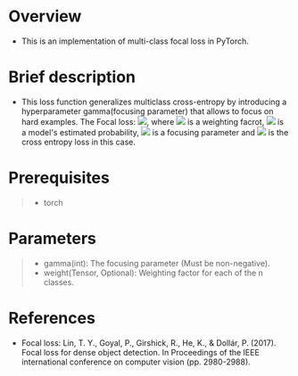 # Overview
- This is an implementation of multi-class focal loss in PyTorch.

# Brief description
- This loss function generalizes multiclass cross-entropy by introducing a hyperparameter gamma(focusing parameter) that allows to focus on hard examples. The Focal loss: <img src="https://render.githubusercontent.com/render/math?math=FL(p_t)=-\alpha_t(1-p_t)^\gamma\log(p_t)">, where <img src="https://render.githubusercontent.com/render/math?math=\alpha_t"> is a weighting facrot, <img src="https://render.githubusercontent.com/render/math?math=p_t"> is a model's estimated probability, <img src="https://render.githubusercontent.com/render/math?math=\gamma"> is a focusing parameter and <img src="https://render.githubusercontent.com/render/math?math=-\log(p_t)"> is  the cross entropy loss in this case.

# Prerequisites
> - torch

# Parameters
> - gamma(int): The focusing parameter (Must be non-negative).
> - weight(Tensor, Optional): Weighting factor for each of the n classes.

# References
- Focal loss: Lin, T. Y., Goyal, P., Girshick, R., He, K., & Dollár, P. (2017). Focal loss for dense object detection. In Proceedings of the IEEE international conference on computer vision (pp. 2980-2988).
